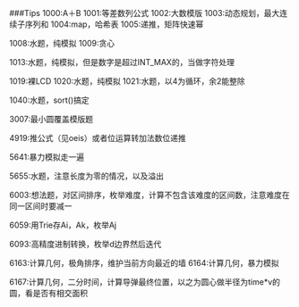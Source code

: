 ###Tips
1000:A＋B
1001:等差数列公式
1002:大数模版
1003:动态规划，最大连续子序列和
1004:map，哈希表
1005:递推，矩阵快速幂

1008:水题，纯模拟
1009:贪心

1013:水题，纯模拟，但是数字是超过INT_MAX的，当做字符处理

1019:裸LCD
1020:水题，纯模拟
1021:水题，以4为循环，余2能整除

1040:水题，sort()搞定

3007:最小圆覆盖模版题

4919:推公式（见oeis）或者位运算转加法数位递推

5641:暴力模拟走一遍

5655:水题，注意长度为零的情况，以及溢出

6003:想法题，对区间排序，枚举难度，计算不包含该难度的区间数，注意难度在同一区间时要减一

6059:用Trie存Ai，Ak，枚举Aj

6093:高精度进制转换，枚举d边界然后迭代

6163:计算几何，极角排序，维护当前方向最近的墙
6164:计算几何，暴力模拟

6167:计算几何，二分时间，计算导弹最终位置，以之为圆心做半径为time*v的圆，看是否有相交面积

